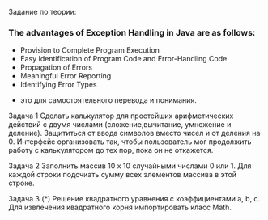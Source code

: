 Задание по теории: 
### The advantages of Exception Handling in Java are as follows:
* Provision to Complete Program Execution
* Easy Identification of Program Code and Error-Handling Code
* Propagation of Errors
* Meaningful Error Reporting
* Identifying Error Types
- это для самостоятельного перевода и понимания.

Задача 1
Сделать калькулятор для простейших арифметических действий с двумя числами (сложение,вычитание, умножение и деление).
Защититься от ввода символов вместо чисел и от деления на 0.
Интерфейс организовать так, чтобы пользователь мог продолжить работу с калькулятором
до тех пор, пока он не откажется.

Задача 2
Заполнить массив 10 х 10 случайными числами 0 или 1.
Для каждой строки подсчиать сумму всех элементов массива в этой строке.

Задача 3 (*)
Решение квадратного уравнения с коэффициентами a, b, c.
Для извлечения квадратного корня импортировать класс Math.





